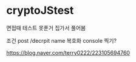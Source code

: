 # cryptoJStest
면접때 테스트 못푼거 집가서 풀어봄

조건 post /decrpit
name 복호화
console 찍기?

https://blog.naver.com/terry0222/223105694760
